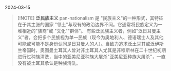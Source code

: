 2024-03-15


> [!NOTE] **泛民族主义**
>pan-nationalism 是 "民族主义"的一种形式，其特征在于其主张的国家 "领土"与现有的政治边界不同。它通常将民族定义为一堆相近的"族裔"或 "文化""群体"。
>有些泛民族主义者，例如"泛日耳曼主义"者，会把多个民族视为单一民族（现今为奥地利人、德语瑞士人及其他可能或可能不是身份认同是日耳曼人的人）。当致力追求泛土耳其或泛伊斯兰帝国时，奥图曼土耳其人曾对非土耳其人尤其是非穆斯林在二十世纪初期进行过种族清洗，当中的亚美尼亚种族大屠杀"亚美尼亚种族大屠杀"，一直没有被土耳其承认是种族清洗。


